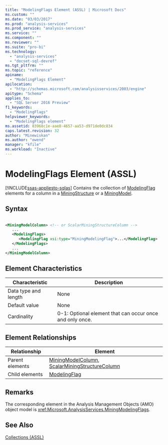 ```yaml
---
title: "ModelingFlags Element (ASSL) | Microsoft Docs"
ms.custom: ""
ms.date: "03/03/2017"
ms.prod: "analysis-services"
ms.prod_service: "analysis-services"
ms.service: ""
ms.component: ""
ms.reviewer: ""
ms.suite: "pro-bi"
ms.technology: 
  - "analysis-services"
  - "docset-sql-devref"
ms.tgt_pltfrm: ""
ms.topic: "reference"
apiname: 
  - "ModelingFlags Element"
apilocation: 
  - "http://schemas.microsoft.com/analysisservices/2003/engine"
apitype: "Schema"
applies_to: 
  - "SQL Server 2016 Preview"
f1_keywords: 
  - "ModelingFlags"
helpviewer_keywords: 
  - "ModelingFlags element"
ms.assetid: 83968c1e-aae8-4657-aa53-d971de0dc834
caps.latest.revision: 32
author: "Minewiskan"
ms.author: "owend"
manager: "kfile"
ms.workload: "Inactive"
---
```

# ModelingFlags Element (ASSL)
[!INCLUDE[ssas-appliesto-sqlas](../../../includes/ssas-appliesto-sqlas.md)]
  Contains the collection of [ModelingFlag](../../../analysis-services/scripting/objects/modelingflag-element-assl.md) elements for a column in a [MiningStructure](../../../analysis-services/scripting/objects/miningstructure-element-assl.md) or a [MiningModel](../../../analysis-services/scripting/objects/miningmodel-element-assl.md).  
  
## Syntax  
  
```xml  
  
<MiningModelColumn> <!-- or ScalarMiningStructureColumn -->  
   ...  
   <ModelingFlags>  
      <ModelingFlag xsi:type="MiningModelingFlag">...</ModelingFlag>  
   </ModelingFlags>  
   ...  
</MiningModelColumn>  
```  
  
## Element Characteristics  
  
|Characteristic|Description|  
|--------------------|-----------------|  
|Data type and length|None|  
|Default value|None|  
|Cardinality|0-1: Optional element that can occur once and only once.|  
  
## Element Relationships  
  
|Relationship|Element|  
|------------------|-------------|  
|Parent elements|[MiningModelColumn](../../../analysis-services/scripting/data-type/miningmodelcolumn-data-type-assl.md), [ScalarMiningStructureColumn](../../../analysis-services/scripting/data-type/scalarminingstructurecolumn-data-type-assl.md)|  
|Child elements|[ModelingFlag](../../../analysis-services/scripting/objects/modelingflag-element-assl.md)|  
  
## Remarks  
 The corresponding element in the Analysis Management Objects (AMO) object model is <xref:Microsoft.AnalysisServices.MiningModelingFlags>.  
  
## See Also  
 [Collections &#40;ASSL&#41;](../../../analysis-services/scripting/collections/collections-assl.md)  
  
  

